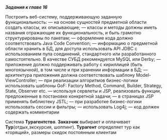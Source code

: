 **_Задания к главе 16_**

Построить веб-систему, поддерживающую заданную функциональность: — на основе сущностей предметной области создать классы, их описывающие; — классы и методы должны иметь названия отражающие их функциональность, и быть грамотно структурированы по пакетам; — оформление кода должно соответствовать Java Code Convention; — информацию о предметной области хранить в БД, для доступа использовать API JDBC с использованием пула соединений, стандартного или разработанного самостоятельно. В качестве СУБД рекомендуется MySQL или Derby; — приложение должно поддерживать работу с кириллицей (быть многоязычной), в том числе и при хранении информации в БД; — архитектура приложения должна соответствовать шаблону Model-ViewController; — при реализации алгоритмов бизнес-логики использовать шаблоны GoF: Factory Method, Command, Builder, Strategy, State, Observer etc. — используя сервлеты и JSP, реализовать функции, предложенные в постановке конкретной задачи; — в страницах JSP применять библиотеку JSTL; — при разработке бизнес-логики использовать сессии и фильтры; — использовать Log4j; — код должен содержать комментарии

Система **Турагентство**. **Заказчик** выбирает и оплачивает **Тур**(отдых,экскурсия,
шоппинг). **Турагент**  определяет тур как «горящий», размеры скидок постоянным клиентам